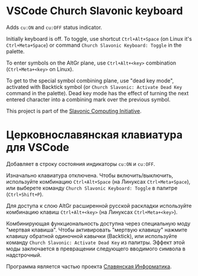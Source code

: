 # VSCode Church Slavonic keyboard

Adds `cu:ON` and `cu:OFF` status indicator.

Initially keyboard is off. To toggle, use shortcut `Ctrl+Alt+Space`
(on Linux it's `Ctrl+Meta+Space`) or command `Church Slavonic Keyboard: Toggle`
in the palette.

To enter symbols on the AltGr plane, use `Ctrl+Alt+<key>` combination (`Ctrl+Meta+<key>` on Linux).

To get to the special symbol combining plane, use "dead key mode", activated with Backtick
symbol (or `Church Slavonic: Activate Dead Key` command in the palette).
Dead key mode has the effect of turning the next entered character into a combining mark over the previous symbol.

This project is part of the [Slavonic Computing Initiative](https://sci.ponomar.net).

# Церковнославянская клавиатура для VSCode

Добавляет в строку состояния индикаторы `cu:ON` и `cu:OFF`.

Изначально клавиатура отключена. Чтобы включить/выключить, используйте
комбинацию `Ctrl+Alt+Space` (на Линуксах `Ctrl+Meta+Space`), или
выберете команду `Church Slavonic Keyboard: Toggle` в палитре (`Ctrl+Shift+P`).

Для доступа к слою AltGr расширенной русской раскладки используйте комбинацию клавиш
`Ctrl+Alt+<key>` (на Линуксах `Ctrl+Meta+<key>`).

Комбинирующая функциональность доступна через специальную моду "мертвая клавиша". Чтобы активировать
"мертвую клавишу" нажмите клавишу обратной одиночной кавычки (Backtick), или
используйте команду `Church Slavonic: Activate Dead Key` из палитры.
Эффект этой моды заключается в превращении следующего вводимого символа в надстрочный.

Программа является частью проекта [Славянская Информатика](https://sci.ponomar.net/ru).
